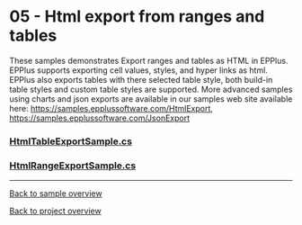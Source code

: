 ﻿# 05 - Html export from ranges and tables
These samples demonstrates Export ranges and tables as HTML in EPPlus. 
EPPlus supports exporting cell values, styles, and hyper links as html. 
EPPlus also exports tables with there selected table style, both build-in table styles and custom table styles are supported.
More advanced samples using charts and json exports are available in our samples web site available 
here: https://samples.epplussoftware.com/HtmlExport, https://samples.epplussoftware.com/JsonExport

### [HtmlTableExportSample.cs](HtmlTableExportSample.cs)
### [HtmlRangeExportSample.cs](HtmlRangeExportSample.cs)
---
[Back to sample overview](..%2FReadme.md)

[Back to project overview](..%2F..%2FReadme.md)